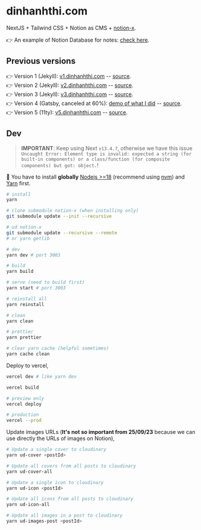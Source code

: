 # dinhanhthi.com

NextJS + Tailwind CSS + Notion as CMS + [notion-x](https://github.com/dinhanhthi/notion-x).

👉 An example of Notion Database for notes: [check here](https://thi-cs.notion.site/thi-cs/98af612503b54cc8b9ee527957418d6e?v=ed9d8334d20043c1ab9ea831022b2999).

## Previous versions

👉 Version 1 (Jekyll): [v1.dinhanhthi.com](https://v1.dinhanhthi.com) -- [source](https://github.com/dinhanhthi/dinhanhthi.com-v1).<br />
👉 Version 2 (Jekyll): [v2.dinhanhthi.com](https://v2.dinhanhthi.com) -- [source](https://github.com/dinhanhthi/dinhanhthi.com-v2).<br />
👉 Version 3 (Jekyll): [v3.dinhanhthi.com](https://v3.dinhanhthi.com) -- [source](https://github.com/dinhanhthi/dinhanhthi.com-v3).<br />
👉 Version 4 (Gatsby, canceled at 60%): [demo of what I did](https://v4.dinhanhthi.com) -- [source](https://github.com/dinhanhthi/dinhanhthi.com-v4-gatsby).<br />
👉 Version 5 (11ty): [v5.dinhanhthi.com](https://v5.dinhanhthi.com) -- [source](https://github.com/dinhanhthi/dinhanhthi.com-v5).

## Dev

> **IMPORTANT**: Keep using Next `v13.4.7`, otherwise we have this issue `Uncaught Error: Element type is invalid: expected a string (for built-in components) or a class/function (for composite components) but got: object.`!
>

🚨 You have to install **globally** [Nodejs >=18](https://nodejs.org/en) (recommend using [nvm](https://github.com/nvm-sh/nvm)) and [Yarn](https://yarnpkg.com/) first.

```bash
# install
yarn

# clone submodule notion-x (when installing only)
git submodule update --init --recursive

# ud notion-x
git submodule update --recursive --remote
# or yarn getlib

# dev
yarn dev # port 3003

# build
yarn build

# serve (need to build first)
yarn start # port 3003

# reinstall all
yarn reinstall

# clean
yarn clean

# prettier
yarn prettier

# clear yarn cache (helpful sometimes)
yarn cache clean
```

Deploy to vercel,

```bash
vercel dev # like yarn dev

vercel build

# preview only
vercel deploy

# production
vercel --prod
```

Update images URLs (**It's not so important from 25/09/23** because we can use directly the URLs of images on Notion),

```bash
# Update a single cover to cloudinary
yarn ud-cover <postId>

# Update all covers from all posts to cloudinary
yarn ud-cover-all

# Update a single icon to cloudinary
yarn ud-icon <postId>

# Update all icons from all posts to cloudinary
yarn ud-icon-all

# Update all images in a post to cloudinary
yarn ud-images-post <postId>
```